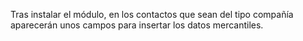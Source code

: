 Tras instalar el módulo, en los contactos que sean del tipo compañía
aparecerán unos campos para insertar los datos mercantiles.
